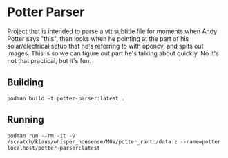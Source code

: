 # Potter Parser
Project that is intended to parse a vtt subtitle file for moments when Andy Potter says "this", then looks when he pointing at the part of his solar/electrical setup that he's referring to with opencv, and spits out images. This is so we can figure out part he's talking about quickly. No it's not that practical, but it's fun.

## Building
```
podman build -t potter-parser:latest .
```

## Running
```
podman run --rm -it -v /scratch/klaus/whisper_nonsense/MOV/potter_rant:/data:z --name=potter localhost/potter-parser:latest
```
